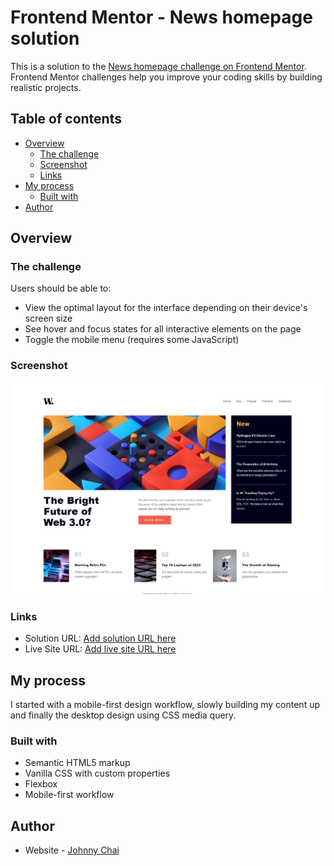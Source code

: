 # Frontend Mentor - News homepage solution

This is a solution to the [News homepage challenge on Frontend Mentor](https://www.frontendmentor.io/challenges/news-homepage-H6SWTa1MFl). Frontend Mentor challenges help you improve your coding skills by building realistic projects.

## Table of contents

- [Overview](#overview)
  - [The challenge](#the-challenge)
  - [Screenshot](#screenshot)
  - [Links](#links)
- [My process](#my-process)
  - [Built with](#built-with)
- [Author](#author)

## Overview

### The challenge

Users should be able to:

- View the optimal layout for the interface depending on their device's screen size
- See hover and focus states for all interactive elements on the page
- Toggle the mobile menu (requires some JavaScript)

### Screenshot

![screenshot](https://github.com/Johnmojo/news-homepage-main/blob/main/.github/images/screenshot.png)

### Links

- Solution URL: [Add solution URL here](https://github.com/Johnmojo/news-homepage-main)
- Live Site URL: [Add live site URL here](https://johnmojo.github.io/news-homepage-main)

## My process

I started with a mobile-first design workflow, slowly building my content up and finally the desktop design using CSS media query.

### Built with

- Semantic HTML5 markup
- Vanilla CSS with custom properties
- Flexbox
- Mobile-first workflow

## Author

- Website - [Johnny Chai](https://www.johnnychai.com)
